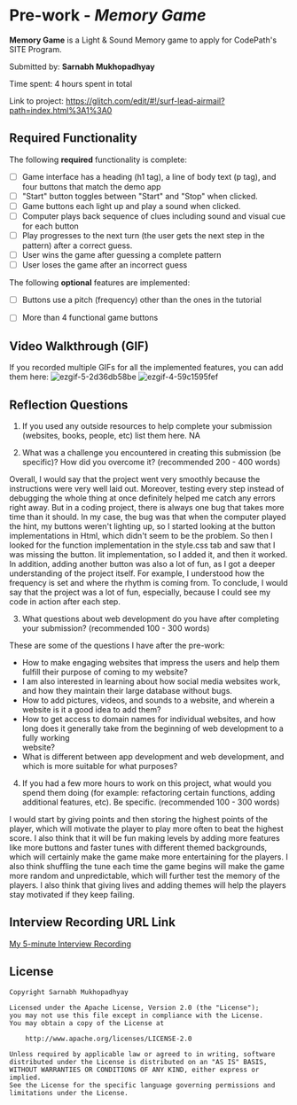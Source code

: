# Pre-work - *Memory Game*

**Memory Game** is a Light & Sound Memory game to apply for CodePath's SITE Program. 

Submitted by: **Sarnabh Mukhopadhyay**

Time spent: 4 hours spent in total

Link to project: https://glitch.com/edit/#!/surf-lead-airmail?path=index.html%3A1%3A0

## Required Functionality

The following **required** functionality is complete:

* [ ] Game interface has a heading (h1 tag), a line of body text (p tag), and four buttons that match the demo app
* [ ] "Start" button toggles between "Start" and "Stop" when clicked. 
* [ ] Game buttons each light up and play a sound when clicked. 
* [ ] Computer plays back sequence of clues including sound and visual cue for each button
* [ ] Play progresses to the next turn (the user gets the next step in the pattern) after a correct guess. 
* [ ] User wins the game after guessing a complete pattern
* [ ] User loses the game after an incorrect guess

The following **optional** features are implemented:

* [ ] Buttons use a pitch (frequency) other than the ones in the tutorial
* [ ] More than 4 functional game buttons



## Video Walkthrough (GIF)

If you recorded multiple GIFs for all the implemented features, you can add them here:
![ezgif-5-2d36db58be](https://user-images.githubusercontent.com/92769073/161156575-3e3749f7-cf93-45fb-8881-eb2825f99fe1.gif)
![ezgif-4-59c1595fef](https://user-images.githubusercontent.com/92769073/161157105-878e75f4-292a-463a-9d96-1d475a7050a3.gif)



## Reflection Questions
1. If you used any outside resources to help complete your submission (websites, books, people, etc) list them here. 
NA

2. What was a challenge you encountered in creating this submission (be specific)? How did you overcome it? (recommended 200 - 400 words) 

Overall, I would say that the project went very smoothly because the instructions were very well laid out. Moreover, testing every step instead of debugging the whole thing at once definitely helped me catch any errors right away. But in a coding project, there is always one bug that takes more time than it should. In my case,  the bug was that when the computer played the hint, my buttons weren't lighting up, so I started looking at the button implementations in Html, which didn't seem to be the problem. So then I looked for the function implementation in the style.css tab and saw that I was missing the button. lit implementation, so I added it, and then it worked. In addition, adding another button was also a lot of fun, as I got a deeper understanding of the project itself. For example, I understood how the frequency is set and where the rhythm is coming from. To conclude, I would say that the project was a lot of fun, especially, because I could see my code in action after each step.


3. What questions about web development do you have after completing your submission? (recommended 100 - 300 words) 

These are some of the questions I have after the pre-work:
-	How to make engaging websites that impress the users and help them fulfill their purpose of coming to my website?
-	I am also interested in learning about how social media websites work, and how they maintain their large database without bugs. 
-	How to add pictures, videos, and sounds to a website, and wherein a website is it a good idea to add them?
-	How to get access to domain names for individual websites, and how long does it generally take from the beginning of web development to a fully working             
    website?
-	What is different between app development and web development, and which is more suitable for what purposes?


4. If you had a few more hours to work on this project, what would you spend them doing (for example: refactoring certain functions, adding additional features, etc). Be specific. (recommended 100 - 300 words) 

I would start by giving points and then storing the highest points of the player, which will motivate the player to play more often to beat the highest score. I also think that it will be fun making levels by adding more features like more buttons and faster tunes with different themed backgrounds, which will certainly make the game make more entertaining for the players. I also think shuffling the tune each time the game begins will make the game more random and unpredictable, which will further test the memory of the players. I also think that giving lives and adding themes will help the players stay motivated if they keep failing.


## Interview Recording URL Link

[My 5-minute Interview Recording](https://www.loom.com/share/8528c4b0bbae4180a12f31d56ec7cd5b)


## License

    Copyright Sarnabh Mukhopadhyay

    Licensed under the Apache License, Version 2.0 (the "License");
    you may not use this file except in compliance with the License.
    You may obtain a copy of the License at

        http://www.apache.org/licenses/LICENSE-2.0

    Unless required by applicable law or agreed to in writing, software
    distributed under the License is distributed on an "AS IS" BASIS,
    WITHOUT WARRANTIES OR CONDITIONS OF ANY KIND, either express or implied.
    See the License for the specific language governing permissions and
    limitations under the License.
